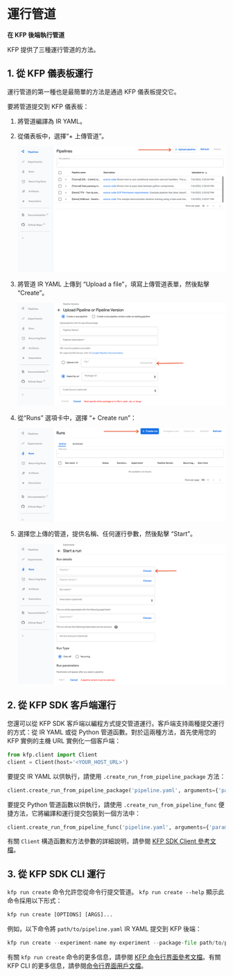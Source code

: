 # 運行管道

**在 KFP 後端執行管道**

KFP 提供了三種運行管道的方法。

## 1. 從 KFP 儀表板運行

運行管道的第一種也是最簡單的方法是通過 KFP 儀表板提交它。

要將管道提交到 KFP 儀表板：

1. 將管道編譯為 IR YAML。

2. 從儀表板中，選擇“+ 上傳管道”。

    ![](./assets/submit-a-pipeline-on-dashboard.png)

3. 將管道 IR YAML 上傳到 “Upload a file”，填寫上傳管道表單，然後點擊 “Create”。

    ![](./assets/upload-a-pipeline.png)

4. 從“Runs” 選項卡中，選擇 “+ Create run”：

    ![](./assets/create-run.png)

5. 選擇您上傳的管道，提供名稱、任何運行參數，然後點擊 “Start”。

    ![](./assets/start-a-run.png)

## 2. 從 KFP SDK 客戶端運行

您還可以從 KFP SDK 客戶端以編程方式提交管道運行。客戶端支持兩種提交運行的方式：從 IR YAML 或從 Python 管道函數。對於這兩種方法，首先使用您的 KFP 實例的主機 URL 實例化一個客戶端：

```python
from kfp.client import Client
client = Client(host='<YOUR_HOST_URL>')
```

要提交 IR YAML 以供執行，請使用 `.create_run_from_pipeline_package` 方法：

```python
client.create_run_from_pipeline_package('pipeline.yaml', arguments={'param': 'a', 'other_param': 2})
```

要提交 Python 管道函數以供執行，請使用 `.create_run_from_pipeline_func` 便捷方法，它將編譯和運行提交包裝到一個方法中：

```python
client.create_run_from_pipeline_func('pipeline.yaml', arguments={'param': 'a', 'other_param': 2})
```

有關 `Client` 構造函數和方法參數的詳細說明，請參閱 [KFP SDK Client 參考文檔](https://kubeflow-pipelines.readthedocs.io/en/master/source/client.html)。

## 3. 從 KFP SDK CLI 運行

`kfp run create` 命令允許您從命令行提交管道。 `kfp run create --help` 顯示此命令採用以下形式：

```python
kfp run create [OPTIONS] [ARGS]...
```

例如，以下命令將 `path/to/pipeline.yaml` IR YAML 提交到 KFP 後端：

```python
kfp run create --experiment-name my-experiment --package-file path/to/pipeline.yaml
```

有關 `kfp run create` 命令的更多信息，請參閱 [KFP 命令行界面參考文檔](https://kubeflow-pipelines.readthedocs.io/en/master/source/cli.html#kfp-run-create)。有關 KFP CLI 的更多信息，請參閱[命令行界面用戶文檔](https://www.kubeflow.org/docs/components/pipelines/v2/cli/)。